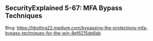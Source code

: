 ## SecurityExplained S-67: MFA Bypass Techniques

Blog: https://hbothra22.medium.com/bypassing-the-protections-mfa-bypass-techniques-for-the-win-8ef6215de6ab